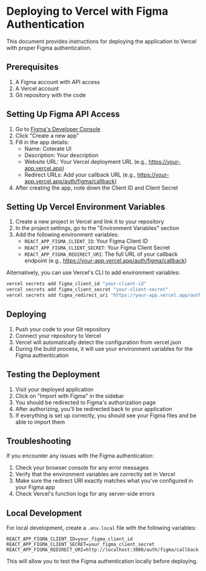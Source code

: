 # Deploying to Vercel with Figma Authentication

This document provides instructions for deploying the application to Vercel with proper Figma authentication.

## Prerequisites

1. A Figma account with API access
2. A Vercel account
3. Git repository with the code

## Setting Up Figma API Access

1. Go to [Figma's Developer Console](https://www.figma.com/developers/apps)
2. Click "Create a new app"
3. Fill in the app details:
   - Name: Coterate UI
   - Description: Your description
   - Website URL: Your Vercel deployment URL (e.g., https://your-app.vercel.app)
   - Redirect URLs: Add your callback URL (e.g., https://your-app.vercel.app/auth/figma/callback)
4. After creating the app, note down the Client ID and Client Secret

## Setting Up Vercel Environment Variables

1. Create a new project in Vercel and link it to your repository
2. In the project settings, go to the "Environment Variables" section
3. Add the following environment variables:
   - `REACT_APP_FIGMA_CLIENT_ID`: Your Figma Client ID
   - `REACT_APP_FIGMA_CLIENT_SECRET`: Your Figma Client Secret
   - `REACT_APP_FIGMA_REDIRECT_URI`: The full URL of your callback endpoint (e.g., https://your-app.vercel.app/auth/figma/callback)

Alternatively, you can use Vercel's CLI to add environment variables:

```bash
vercel secrets add figma_client_id "your-client-id"
vercel secrets add figma_client_secret "your-client-secret"
vercel secrets add figma_redirect_uri "https://your-app.vercel.app/auth/figma/callback"
```

## Deploying

1. Push your code to your Git repository
2. Connect your repository to Vercel
3. Vercel will automatically detect the configuration from vercel.json
4. During the build process, it will use your environment variables for the Figma authentication

## Testing the Deployment

1. Visit your deployed application
2. Click on "Import with Figma" in the sidebar
3. You should be redirected to Figma's authorization page
4. After authorizing, you'll be redirected back to your application
5. If everything is set up correctly, you should see your Figma files and be able to import them

## Troubleshooting

If you encounter any issues with the Figma authentication:

1. Check your browser console for any error messages
2. Verify that the environment variables are correctly set in Vercel
3. Make sure the redirect URI exactly matches what you've configured in your Figma app
4. Check Vercel's function logs for any server-side errors

## Local Development

For local development, create a `.env.local` file with the following variables:

```
REACT_APP_FIGMA_CLIENT_ID=your_figma_client_id
REACT_APP_FIGMA_CLIENT_SECRET=your_figma_client_secret
REACT_APP_FIGMA_REDIRECT_URI=http://localhost:3000/auth/figma/callback
```

This will allow you to test the Figma authentication locally before deploying. 